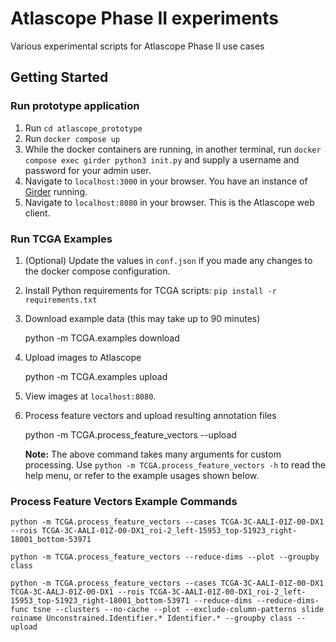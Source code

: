 # Atlascope Phase II experiments
Various experimental scripts for Atlascope Phase II use cases

## Getting Started

### Run prototype application

1. Run `cd atlascope_prototype`
2. Run `docker compose up`
3. While the docker containers are running, in another terminal, run `docker compose exec girder python3 init.py` and supply a username and password for your admin user.
4. Navigate to `localhost:3000` in your browser. You have an instance of [Girder](https://girder.readthedocs.io) running.
5. Navigate to `localhost:8080` in your browser. This is the Atlascope web client.

### Run TCGA Examples

1. (Optional) Update the values in `conf.json` if you made any changes to the docker compose configuration.

2. Install Python requirements for TCGA scripts: `pip install -r requirements.txt`

3. Download example data (this may take up to 90 minutes)

    python -m TCGA.examples download

4. Upload images to Atlascope

    python -m TCGA.examples upload

5. View images at ``localhost:8080``.

6. Process feature vectors and upload resulting annotation files

    python -m TCGA.process_feature_vectors --upload

    **Note:** The above command takes many arguments for custom processing. Use ``python -m TCGA.process_feature_vectors -h`` to read the help menu, or refer to the example usages shown below.

### Process Feature Vectors Example Commands

    python -m TCGA.process_feature_vectors --cases TCGA-3C-AALI-01Z-00-DX1 --rois TCGA-3C-AALI-01Z-00-DX1_roi-2_left-15953_top-51923_right-18001_bottom-53971

    python -m TCGA.process_feature_vectors --reduce-dims --plot --groupby class

    python -m TCGA.process_feature_vectors --cases TCGA-3C-AALI-01Z-00-DX1 TCGA-3C-AALJ-01Z-00-DX1 --rois TCGA-3C-AALI-01Z-00-DX1_roi-2_left-15953_top-51923_right-18001_bottom-53971 --reduce-dims --reduce-dims-func tsne --clusters --no-cache --plot --exclude-column-patterns slide roiname Unconstrained.Identifier.* Identifier.* --groupby class --upload
